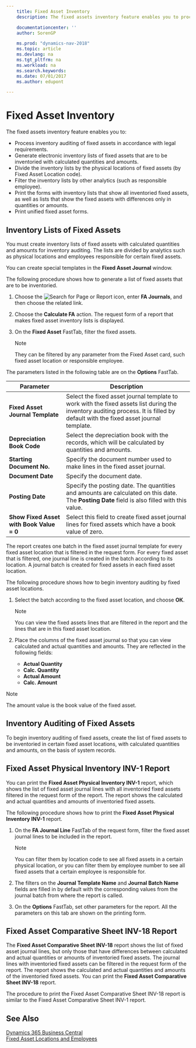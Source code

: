 ```yaml
---
    title: Fixed Asset Inventory
    description: The fixed assets inventory feature enables you to process inventory auditing of fixed assets in accordance with legal requirements, generate electronic inventory lists of fixed assets that are to be inventoried with calculated quantities and amounts, and more.

    documentationcenter: ''
    author: SorenGP

    ms.prod: "dynamics-nav-2018"
    ms.topic: article
    ms.devlang: na
    ms.tgt_pltfrm: na
    ms.workload: na
    ms.search.keywords:
    ms.date: 07/01/2017
    ms.author: edupont

---
```

# Fixed Asset Inventory
The fixed assets inventory feature enables you to:  

- Process inventory auditing of fixed assets in accordance with legal requirements.  
- Generate electronic inventory lists of fixed assets that are to be inventoried with calculated quantities and amounts.  
- Divide the inventory lists by the physical locations of fixed assets (by Fixed Asset Location code).  
- Filter the inventory lists by other analytics (such as responsible employee).  
- Print the forms with inventory lists that show all inventoried fixed assets, as well as lists that show the fixed assets with differences only in quantities or amounts.  
- Print unified fixed asset forms.  

## Inventory Lists of Fixed Assets  
You must create inventory lists of fixed assets with calculated quantities and amounts for inventory auditing. The lists are divided by analytics such as physical locations and employees responsible for certain fixed assets.  

You can create special templates in the **Fixed Asset Journal** window.  

The following procedure shows how to generate a list of fixed assets that are to be inventoried.  

1. Choose the ![Search for Page or Report](../../media/ui-search/search_small.png "Search for Page or Report icon") icon, enter **FA Journals**, and then choose the related link.  
2. Choose the **Calculate FA** action. The request form of a report that makes fixed asset inventory lists is displayed.  
2. On the **Fixed Asset** FastTab, filter the fixed assets.  

    > [!NOTE]  
    >  They can be filtered by any parameter from the Fixed Asset card, such fixed asset location or responsible employee.  

The parameters listed in the following table are on the **Options** FastTab.  

|Parameter|Description|  
|---------------|-----------------|  
|**Fixed Asset Journal Template**|Select the fixed asset journal template to work with the fixed assets list during the inventory auditing process. It is filled by default with the fixed asset journal template.|  
|**Depreciation Book Code**|Select the depreciation book with the records, which will be calculated by quantities and amounts.|  
|**Starting Document No.**|Specify the document number used to make lines in the fixed asset journal.|  
|**Document Date**|Specify the document date.|  
|**Posting Date**|Specify the posting date. The quantities and amounts are calculated on this date. The **Posting Date** field is also filled with this value.|  
|**Show Fixed Asset with Book Value = 0**|Select this field to create fixed asset journal lines for fixed assets which have a book value of zero.|  

The report creates one batch in the fixed asset journal template for every fixed asset location that is filtered in the request form. For every fixed asset that is filtered, one journal line is created in the batch according to its location. A journal batch is created for fixed assets in each fixed asset location.  

The following procedure shows how to begin inventory auditing by fixed asset locations.  

1.  Select the batch according to the fixed asset location, and choose **ОК**.  

    > [!NOTE]  
    >  You can view the fixed assets lines that are filtered in the report and the lines that are in this fixed asset location.  

2.  Place the columns of the fixed asset journal so that you can view calculated and actual quantities and amounts. They are reflected in the following fields:  

    - **Actual Quantity**  
    - **Calc. Quantity**  
    - **Actual Amount**  
    - **Calc. Amount**  

> [!NOTE]  
>  The amount value is the book value of the fixed asset.  

## Inventory Auditing of Fixed Assets  
To begin inventory auditing of fixed assets, create the list of fixed assets to be inventoried in certain fixed asset locations, with calculated quantities and amounts, on the basis of system records.  

## Fixed Asset Physical Inventory INV-1 Report  
You can print the **Fixed Asset Physical Inventory INV-1** report, which shows the list of fixed asset journal lines with all inventoried fixed assets filtered in the request form of the report. The report shows the calculated and actual quantities and amounts of inventoried fixed assets.  

The following procedure shows how to print the **Fixed Asset Physical Inventory INV-1** report.  

1.  On the **FA Journal Line** FastTab of the request form, filter the fixed asset journal lines to be included in the report.  

    > [!NOTE]  
    >  You can filter them by location code to see all fixed assets in a certain physical location, or you can filter them by employee number to see all fixed assets that a certain employee is responsible for.  

2.  The filters on the **Journal Template Name** and **Journal Batch Name** fields are filled in by default with the corresponding values from the journal batch from where the report is called.  
3.  On the **Options** FastTab, set other parameters for the report. All the parameters on this tab are shown on the printing form.  

## Fixed Asset Comparative Sheet INV-18 Report  
The **Fixed Asset Comparative Sheet INV-18** report shows the list of fixed asset journal lines, but only those that have differences between calculated and actual quantities or amounts of inventoried fixed assets. The journal lines with inventoried fixed assets can be filtered in the request form of the report. The report shows the calculated and actual quantities and amounts of the inventoried fixed assets. You can print the **Fixed Asset Comparative Sheet INV-18** report.  

The procedure to print the Fixed Asset Comparative Sheet INV-18 report is similar to the Fixed Asset Comparative Sheet INV-1 report.  

## See Also
[Dynamics 365 Business Central](https://docs.microsoft.com/dynamics365/business-central/)  
[Fixed Asset Locations and Employees](fixed-asset-locations-and-employees.md)
